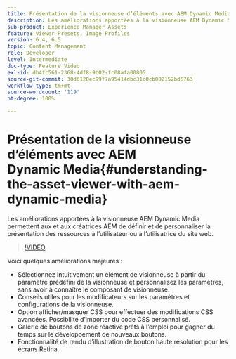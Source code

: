 ```yaml
---
title: Présentation de la visionneuse d’éléments avec AEM Dynamic Media
description: Les améliorations apportées à la visionneuse AEM Dynamic Media permettent aux et aux créatrices AEM de définir et de personnaliser la présentation des ressources à l’utilisateur ou à l’utilisatrice du site web.
sub-product: Experience Manager Assets
feature: Viewer Presets, Image Profiles
version: 6.4, 6.5
topic: Content Management
role: Developer
level: Intermediate
doc-type: Feature Video
exl-id: db4fc561-2368-4df8-9b02-fc08afa00805
source-git-commit: 30d6120ec99f7a95414dbc31c0cb002152bd6763
workflow-type: tm+mt
source-wordcount: '119'
ht-degree: 100%

---
```


# Présentation de la visionneuse d’éléments avec AEM Dynamic Media{#understanding-the-asset-viewer-with-aem-dynamic-media}

Les améliorations apportées à la visionneuse AEM Dynamic Media permettent aux et aux créatrices AEM de définir et de personnaliser la présentation des ressources à l’utilisateur ou à l’utilisatrice du site web.

>[!VIDEO](https://video.tv.adobe.com/v/17783?quality=12&learn=on)

Voici quelques améliorations majeures :

* Sélectionnez intuitivement un élément de visionneuse à partir du paramètre prédéfini de la visionneuse et personnalisez les paramètres, sans avoir à connaître le composant de visionneuse.
* Conseils utiles pour les modificateurs sur les paramètres et configurations de la visionneuse.
* Option afficher/masquer CSS pour effectuer des modifications CSS avancées. Possibilité d’importer du code CSS personnalisé.
* Galerie de boutons de zone réactive prêts à l’emploi pour gagner du temps sur le développement de nouveaux boutons.
* Fonctionnalité de rendu d’illustration de bouton haute résolution pour les écrans Retina.
